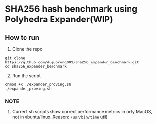 # SHA256 hash benchmark using Polyhedra Expander(WIP)

## How to run
1. Clone the repo
```
git clone https://github.com/duguorong009/sha256_expander_benchmark.git
cd sha256_expander_benchmark
```

2. Run the script
```
chmod +x ./expander_proving.sh
./expander_proving.sh
```

### NOTE
1. Current sh scripts show correct performance metrics in only MacOS, not in ubuntu/linux.(Reason: `/usr/bin/time` util)
